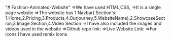 "# Fashion-Animated-Website" 
=>We have used HTML,CSS,
=>It is a single page website
=>The website has 1.Navbar( Section's: 1.Home,2.Pricing,3.Products,4.Ourjourney,5.WebsiteName),2.ShowcaseSection,3.Image Section,4.Video Section
=>I have also included the images and videos used in the website
=>Github repo link:
=>Live Website Link:
=>For icons I have used remix icons